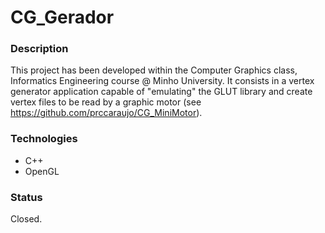 # CG_Gerador
### Description
This project has been developed within the Computer Graphics class, Informatics Engineering course @ Minho University. It consists in a vertex generator application capable of "emulating" the GLUT library and create vertex files to be read by a graphic motor (see https://github.com/prccaraujo/CG_MiniMotor).

### Technologies
* C++
* OpenGL

### Status
Closed.
